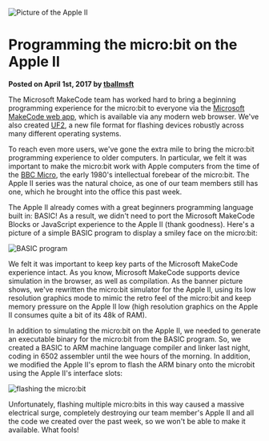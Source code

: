 ![Picture of the Apple II](/static/blog/appleII/banner.jpg)

# Programming the micro:bit on the Apple II

**Posted on April 1st, 2017 by [tballmsft](https://github.com/tballmsft)**

The Microsoft MakeCode team has worked hard to bring a beginning programming experience
for the micro:bit to everyone via the [Microsoft MakeCode web app](/blog/makecode-overview),
which is available via any modern web browser. We've also created [UF2](/blog/one-chip-to-flash-them-all), 
a new file format for flashing devices robustly across many different operating systems.

To reach even more users, we've gone the extra mile to bring the 
micro:bit programming experience to older computers. In particular,
we felt it was important to make the micro:bit work with Apple computers
from the time of the [BBC Micro](https://en.wikipedia.org/wiki/BBC_Micro), 
the early 1980's intellectual forebear of the micro:bit. 
The Apple II series was the natural choice, as one of our team members
still has one, which he brought into the office this past week. 

The Apple II already comes with a great beginners programming 
language built in: BASIC! As a result, we didn't need to port the 
Microsoft MakeCode Blocks or JavaScript experience to the Apple II (thank
goodness). Here's a picture of a simple BASIC program to display 
a smiley face on the micro:bit:

![BASIC program](/static/blog/appleII/program.jpg)

We felt it was important to keep key parts of the 
Microsoft MakeCode experience intact. As you know, Microsoft MakeCode 
supports device simulation in the browser, as well as compilation. As 
the banner picture shows, we've rewritten the micro:bit simulator 
for the Apple II, using its low resolution graphics mode to mimic the 
retro feel of the micro:bit and keep memory pressure on the Apple II low (high
resolution graphics on the Apple II consumes quite a bit of its 48k of
RAM).

In addition to simulating the micro:bit on the Apple II, we needed to
generate an executable binary for the micro:bit from the BASIC program. 
So, we created  a BASIC to ARM machine language compiler and
linker last night, coding in 6502 assembler until the wee hours of 
the morning.  In addition, we modified the Apple II's eprom to 
flash the ARM binary onto the microbit using the Apple II's interface
slots:

![flashing the micro:bit](/static/blog/appleII/flash.jpg)

Unfortunately, flashing multiple micro:bits in this way caused
a massive electrical surge, completely destroying our team member's 
Apple II and all the code we created over the past week, so we 
won't be able to make it available. What fools!